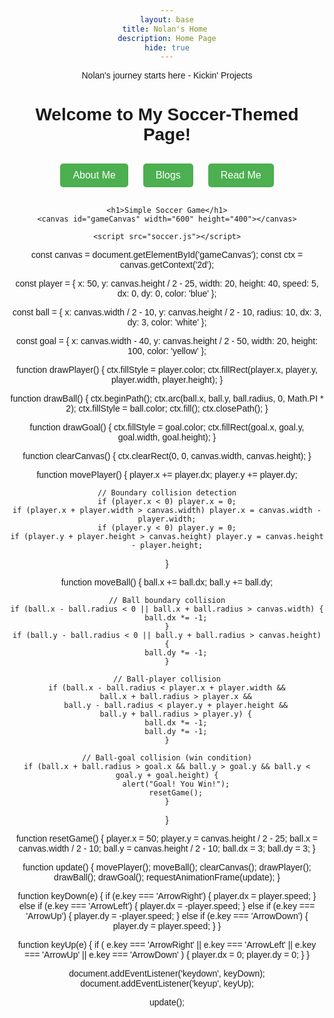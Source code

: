 ```yaml
---
layout: base
title: Nolan's Home 
description: Home Page
hide: true
---
```


Nolan's journey starts here - Kickin' Projects

# Welcome to My Soccer-Themed Page!

<style>
  /* Change background color to light grey */
   {
      background-color: #f0f0f0; /* Light grey background */
  }

  /* Style for shortcut buttons */
  .button-container {
      text-align: center;
      margin: 20px 0;
  }
  
  .shortcut-btn {
      background-color: #4CAF50; /* Green button */
      color: white;
      padding: 10px 20px;
      border: none;
      border-radius: 5px;
      text-decoration: none;
      font-size: 16px;
      margin: 10px;
      display: inline-block;
      cursor: pointer;
  }
  
  .shortcut-btn:hover {
      background-color: #45a049; /* Darker green on hover */
  }
</style>

<!-- Add shortcut buttons -->
<div class="button-container">
  <a href="about/" class="shortcut-btn">About Me</a>
  <a href="blogs/" class="shortcut-btn">Blogs</a>
  <a href="README4YML.html/" class="shortcut-btn">Read Me</a>
</div>

<!DOCTYPE html>
<html lang="en">
<head>
    <meta charset="UTF-8">
    <meta name="viewport" content="width=device-width, initial-scale=1.0">
    <title>Soccer Game</title>
    <style>
        canvas {
            background-color: #00a651; /* Green field */
            display: block;
            margin: 0 auto;
            border: 5px solid #fff; /* White boundary */
        }
        body {
            text-align: center;
            font-family: Arial, sans-serif;
        }
    </style>
</head>
<body>

    <h1>Simple Soccer Game</h1>
    <canvas id="gameCanvas" width="600" height="400"></canvas>

    <script src="soccer.js"></script>

</body>
</html>

const canvas = document.getElementById('gameCanvas');
const ctx = canvas.getContext('2d');

const player = {
    x: 50,
    y: canvas.height / 2 - 25,
    width: 20,
    height: 40,
    speed: 5,
    dx: 0,
    dy: 0,
    color: 'blue'
};

const ball = {
    x: canvas.width / 2 - 10,
    y: canvas.height / 2 - 10,
    radius: 10,
    dx: 3,
    dy: 3,
    color: 'white'
};

const goal = {
    x: canvas.width - 40,
    y: canvas.height / 2 - 50,
    width: 20,
    height: 100,
    color: 'yellow'
};

function drawPlayer() {
    ctx.fillStyle = player.color;
    ctx.fillRect(player.x, player.y, player.width, player.height);
}

function drawBall() {
    ctx.beginPath();
    ctx.arc(ball.x, ball.y, ball.radius, 0, Math.PI * 2);
    ctx.fillStyle = ball.color;
    ctx.fill();
    ctx.closePath();
}

function drawGoal() {
    ctx.fillStyle = goal.color;
    ctx.fillRect(goal.x, goal.y, goal.width, goal.height);
}

function clearCanvas() {
    ctx.clearRect(0, 0, canvas.width, canvas.height);
}

function movePlayer() {
    player.x += player.dx;
    player.y += player.dy;

    // Boundary collision detection
    if (player.x < 0) player.x = 0;
    if (player.x + player.width > canvas.width) player.x = canvas.width - player.width;
    if (player.y < 0) player.y = 0;
    if (player.y + player.height > canvas.height) player.y = canvas.height - player.height;
}

function moveBall() {
    ball.x += ball.dx;
    ball.y += ball.dy;

    // Ball boundary collision
    if (ball.x - ball.radius < 0 || ball.x + ball.radius > canvas.width) {
        ball.dx *= -1;
    }
    if (ball.y - ball.radius < 0 || ball.y + ball.radius > canvas.height) {
        ball.dy *= -1;
    }

    // Ball-player collision
    if (ball.x - ball.radius < player.x + player.width &&
        ball.x + ball.radius > player.x &&
        ball.y - ball.radius < player.y + player.height &&
        ball.y + ball.radius > player.y) {
        ball.dx *= -1;
        ball.dy *= -1;
    }

    // Ball-goal collision (win condition)
    if (ball.x + ball.radius > goal.x && ball.y > goal.y && ball.y < goal.y + goal.height) {
        alert("Goal! You Win!");
        resetGame();
    }
}

function resetGame() {
    player.x = 50;
    player.y = canvas.height / 2 - 25;
    ball.x = canvas.width / 2 - 10;
    ball.y = canvas.height / 2 - 10;
    ball.dx = 3;
    ball.dy = 3;
}

function update() {
    movePlayer();
    moveBall();
    clearCanvas();
    drawPlayer();
    drawBall();
    drawGoal();
    requestAnimationFrame(update);
}

function keyDown(e) {
    if (e.key === 'ArrowRight') {
        player.dx = player.speed;
    } else if (e.key === 'ArrowLeft') {
        player.dx = -player.speed;
    } else if (e.key === 'ArrowUp') {
        player.dy = -player.speed;
    } else if (e.key === 'ArrowDown') {
        player.dy = player.speed;
    }
}

function keyUp(e) {
    if (
        e.key === 'ArrowRight' ||
        e.key === 'ArrowLeft' ||
        e.key === 'ArrowUp' ||
        e.key === 'ArrowDown'
    ) {
        player.dx = 0;
        player.dy = 0;
    }
}

document.addEventListener('keydown', keyDown);
document.addEventListener('keyup', keyUp);

update();











